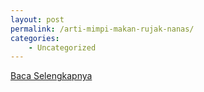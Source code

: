 ```yaml
---
layout: post
permalink: /arti-mimpi-makan-rujak-nanas/
categories:
    - Uncategorized
---
```


[Baca Selengkapnya](/09)